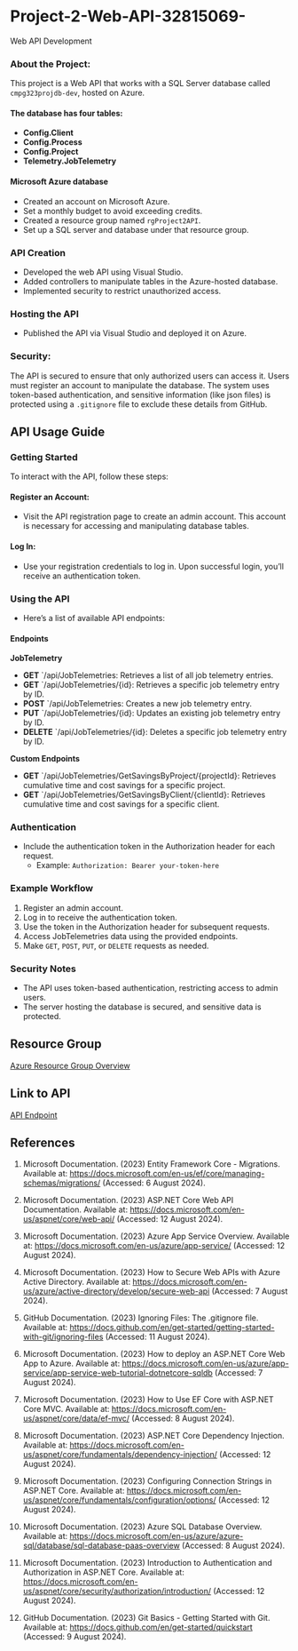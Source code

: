 # Project-2-Web-API-32815069-
Web API Development

### About the Project:
This project is a Web API that works with a SQL Server database called `cmpg323projdb-dev`, hosted on Azure.

#### The database has four tables:
- **Config.Client**
- **Config.Process**
- **Config.Project**
- **Telemetry.JobTelemetry**

#### Microsoft Azure database
- Created an account on Microsoft Azure.
- Set a monthly budget to avoid exceeding credits.
- Created a resource group named `rgProject2API`.
- Set up a SQL server and database under that resource group.

### API Creation
- Developed the web API using Visual Studio.
- Added controllers to manipulate tables in the Azure-hosted database.
- Implemented security to restrict unauthorized access.

### Hosting the API
- Published the API via Visual Studio and deployed it on Azure.

### Security:
The API is secured to ensure that only authorized users can access it. Users must register an account to manipulate the database. The system uses token-based authentication, and sensitive information (like json files) is protected using a `.gitignore` file to exclude these details from GitHub.

## API Usage Guide

### Getting Started
To interact with the API, follow these steps:

#### Register an Account:
- Visit the API registration page to create an admin account. This account is necessary for accessing and manipulating database tables.

#### Log In:
- Use your registration credentials to log in. Upon successful login, you’ll receive an authentication token.

### Using the API
- Here’s a list of available API endpoints:

#### Endpoints

**JobTelemetry**
- **GET** `/api/JobTelemetries: Retrieves a list of all job telemetry entries.
- **GET** `/api/JobTelemetries/{id}: Retrieves a specific job telemetry entry by ID.
- **POST** `/api/JobTelemetries: Creates a new job telemetry entry.
- **PUT** `/api/JobTelemetries/{id}: Updates an existing job telemetry entry by ID.
- **DELETE** `/api/JobTelemetries/{id}: Deletes a specific job telemetry entry by ID.

**Custom Endpoints**
- **GET** `/api/JobTelemetries/GetSavingsByProject/{projectId}: Retrieves cumulative time and cost savings for a specific project.
- **GET** `/api/JobTelemetries/GetSavingsByClient/{clientId}: Retrieves cumulative time and cost savings for a specific client.

### Authentication
- Include the authentication token in the Authorization header for each request.
  - Example: `Authorization: Bearer your-token-here`

### Example Workflow
1. Register an admin account.
2. Log in to receive the authentication token.
3. Use the token in the Authorization header for subsequent requests.
4. Access JobTelemetries data using the provided endpoints.
5. Make `GET`, `POST`, `PUT`, or `DELETE` requests as needed.

### Security Notes
- The API uses token-based authentication, restricting access to admin users.
- The server hosting the database is secured, and sensitive data is protected.

## Resource Group
[Azure Resource Group Overview](https://portal.azure.com/#@nwuac.onmicrosoft.com/resource/subscriptions/8f26bbf4-d9cb-4d12-a4c9-65fc4a883104/resourceGroups/rgProject2API/overview)

## Link to API
[API Endpoint](https://restapiproject20240812150408.azurewebsites.net/swagger/index.html)

## References
1. Microsoft Documentation. (2023) Entity Framework Core - Migrations. Available at: https://docs.microsoft.com/en-us/ef/core/managing-schemas/migrations/ (Accessed: 6 August 2024).

2. Microsoft Documentation. (2023) ASP.NET Core Web API Documentation. Available at: https://docs.microsoft.com/en-us/aspnet/core/web-api/ (Accessed: 12 August 2024).

3. Microsoft Documentation. (2023) Azure App Service Overview. Available at: https://docs.microsoft.com/en-us/azure/app-service/ (Accessed: 12 August 2024).

4. Microsoft Documentation. (2023) How to Secure Web APIs with Azure Active Directory. Available at: https://docs.microsoft.com/en-us/azure/active-directory/develop/secure-web-api (Accessed: 7 August 2024).

5. GitHub Documentation. (2023) Ignoring Files: The .gitignore file. Available at: https://docs.github.com/en/get-started/getting-started-with-git/ignoring-files (Accessed: 11 August 2024).

6. Microsoft Documentation. (2023) How to deploy an ASP.NET Core Web App to Azure. Available at: https://docs.microsoft.com/en-us/azure/app-service/app-service-web-tutorial-dotnetcore-sqldb (Accessed: 7 August 2024).

7. Microsoft Documentation. (2023) How to Use EF Core with ASP.NET Core MVC. Available at: https://docs.microsoft.com/en-us/aspnet/core/data/ef-mvc/ (Accessed: 8 August 2024).

8. Microsoft Documentation. (2023) ASP.NET Core Dependency Injection. Available at: https://docs.microsoft.com/en-us/aspnet/core/fundamentals/dependency-injection/ (Accessed: 12 August 2024).

9. Microsoft Documentation. (2023) Configuring Connection Strings in ASP.NET Core. Available at: https://docs.microsoft.com/en-us/aspnet/core/fundamentals/configuration/options/ (Accessed: 12 August 2024).

10. Microsoft Documentation. (2023) Azure SQL Database Overview. Available at: https://docs.microsoft.com/en-us/azure/azure-sql/database/sql-database-paas-overview (Accessed: 8 August 2024).

11. Microsoft Documentation. (2023) Introduction to Authentication and Authorization in ASP.NET Core. Available at: https://docs.microsoft.com/en-us/aspnet/core/security/authorization/introduction/ (Accessed: 12 August 2024).

12. GitHub Documentation. (2023) Git Basics - Getting Started with Git. Available at: https://docs.github.com/en/get-started/quickstart (Accessed: 9 August 2024).
